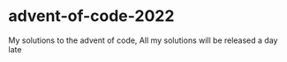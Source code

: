 # advent-of-code-2022
My solutions to the advent of code, All my solutions will be released a day late
